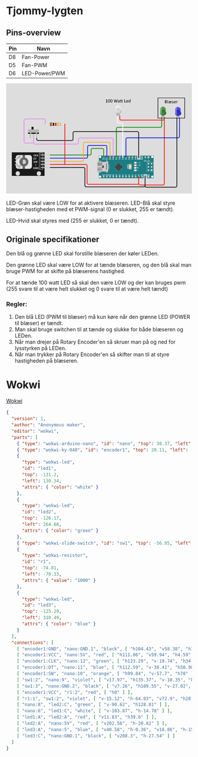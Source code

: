 # Tjommy-lygten

## Pins-overview
| Pin | Navn          |
| --- | ------------- |
| D8  | Fan-Power     |
| D5  | Fan-PWM       |
| D6  | LED-Power/PWM | 

![Diagram](./assets/diagram.png)

LED-Grøn skal være LOW for at aktivere blæseren.
LED-Blå skal styre blæser-hastigheden med et PWM-signal (0 er slukket, 255 er tændt). 

LED-Hvid skal styres med (255 er slukket, 0 er tændt).

## Originale specifikationer
Den blå og grønne LED skal forstille blæseren der køler LEDen.

Den grønne LED skal være LOW for at tænde blæseren, og den blå skal man bruge PWM for at skifte på blæserens hastighed.

For at tænde 100 watt LED så skal den være LOW og der kan bruges pwm (255 svare til at være helt slukket og 0 svare til at være helt tændt)

### Regler:
1. Den blå LED (PWM til blæser) må kun køre når den grønne LED (POWER til blæser) er tændt.
2. Man skal bruge switchen til at tænde og slukke for både blæseren og LEDen.
3. Når man drejer på Rotary Encoder'en så skruer man på og ned for lysstyrken på LEDen.
4. Når man trykker på Rotary Encoder'en så skifter man til at styre hastigheden på blæseren.

# Wokwi
[Wokwi](https://wokwi.com/projects/new/arduino-nano)

```json
{
  "version": 1,
  "author": "Anonymous maker",
  "editor": "wokwi",
  "parts": [
    { "type": "wokwi-arduino-nano", "id": "nano", "top": 30.37, "left": 86.05, "attrs": {} },
    { "type": "wokwi-ky-040", "id": "encoder1", "top": 20.11, "left": -171.27, "attrs": {} },
    {
      "type": "wokwi-led",
      "id": "led1",
      "top": -131.2,
      "left": 130.34,
      "attrs": { "color": "white" }
    },
    {
      "type": "wokwi-led",
      "id": "led2",
      "top": -126.17,
      "left": 264.68,
      "attrs": { "color": "green" }
    },
    { "type": "wokwi-slide-switch", "id": "sw1", "top": -56.95, "left": -121.58, "attrs": {} },
    {
      "type": "wokwi-resistor",
      "id": "r1",
      "top": -74.81,
      "left": -70.33,
      "attrs": { "value": "1000" }
    },
    {
      "type": "wokwi-led",
      "id": "led3",
      "top": -125.29,
      "left": 310.49,
      "attrs": { "color": "blue" }
    }
  ],
  "connections": [
    [ "encoder1:GND", "nano:GND.1", "black", [ "h104.43", "v58.38", "h175.88" ] ],
    [ "encoder1:VCC", "nano:5V", "red", [ "h111.06", "v59.94", "h4.59" ] ],
    [ "encoder1:CLK", "nano:12", "green", [ "h123.29", "v-19.74", "h34.67" ] ],
    [ "encoder1:DT", "nano:11", "blue", [ "h112.59", "v-38.41", "h50.98" ] ],
    [ "encoder1:SW", "nano:10", "orange", [ "h99.84", "v-57.7", "h78" ] ],
    [ "sw1:2", "nano:9", "violet", [ "v17.97", "h135.37", "v-18.35", "h100.94" ] ],
    [ "sw1:3", "nano:GND.2", "black", [ "v7.26", "h109.55", "v-27.02", "h199.33" ] ],
    [ "encoder1:VCC", "r1:2", "red", [ "h0" ] ],
    [ "r1:1", "sw1:2", "violet", [ "v-15.12", "h-64.03", "v72.9", "h28.04" ] ],
    [ "nano:8", "led2:C", "green", [ "v-90.62", "h128.81" ] ],
    [ "nano:6", "led1:C", "white", [ "v-103.87", "h-14.78" ] ],
    [ "led1:A", "led2:A", "red", [ "v11.83", "h39.6" ] ],
    [ "led2:A", "nano:5V", "red", [ "v202.56", "h-20.82" ] ],
    [ "led3:A", "nano:5", "blue", [ "v40.58", "h-0.36", "v18.86", "h-156.5" ] ],
    [ "led3:C", "nano:GND.1", "black", [ "v208.3", "h-27.54" ] ]
  ]
}
```
